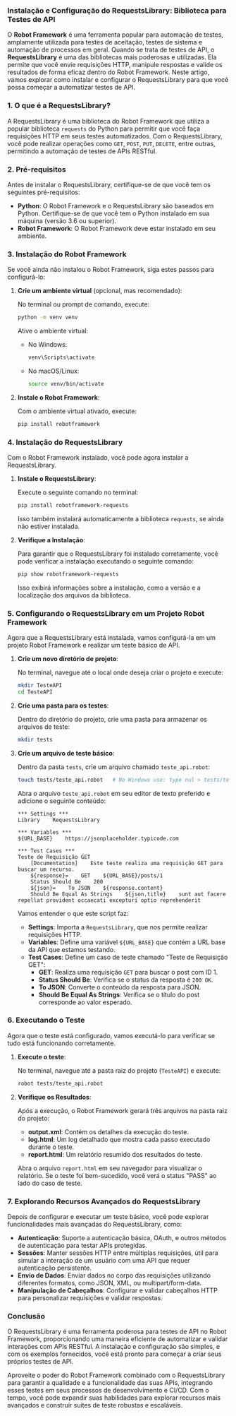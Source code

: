 ### Instalação e Configuração do RequestsLibrary: Biblioteca para Testes de API

O **Robot Framework** é uma ferramenta popular para automação de testes, amplamente utilizada para testes de aceitação, testes de sistema e automação de processos em geral. Quando se trata de testes de API, o **RequestsLibrary** é uma das bibliotecas mais poderosas e utilizadas. Ela permite que você envie requisições HTTP, manipule respostas e valide os resultados de forma eficaz dentro do Robot Framework. Neste artigo, vamos explorar como instalar e configurar o RequestsLibrary para que você possa começar a automatizar testes de API.

### **1. O que é a RequestsLibrary?**

A RequestsLibrary é uma biblioteca do Robot Framework que utiliza a popular biblioteca `requests` do Python para permitir que você faça requisições HTTP em seus testes automatizados. Com o RequestsLibrary, você pode realizar operações como `GET`, `POST`, `PUT`, `DELETE`, entre outras, permitindo a automação de testes de APIs RESTful.

### **2. Pré-requisitos**

Antes de instalar o RequestsLibrary, certifique-se de que você tem os seguintes pré-requisitos:

- **Python**: O Robot Framework e o RequestsLibrary são baseados em Python. Certifique-se de que você tem o Python instalado em sua máquina (versão 3.6 ou superior).
- **Robot Framework**: O Robot Framework deve estar instalado em seu ambiente.

### **3. Instalação do Robot Framework**

Se você ainda não instalou o Robot Framework, siga estes passos para configurá-lo:

1. **Crie um ambiente virtual** (opcional, mas recomendado):

   No terminal ou prompt de comando, execute:

   ```bash
   python -m venv venv
   ```

   Ative o ambiente virtual:

   - No Windows:
     ```bash
     venv\Scripts\activate
     ```
   - No macOS/Linux:
     ```bash
     source venv/bin/activate
     ```

2. **Instale o Robot Framework**:

   Com o ambiente virtual ativado, execute:

   ```bash
   pip install robotframework
   ```

### **4. Instalação do RequestsLibrary**

Com o Robot Framework instalado, você pode agora instalar a RequestsLibrary.

1. **Instale o RequestsLibrary**:

   Execute o seguinte comando no terminal:

   ```bash
   pip install robotframework-requests
   ```

   Isso também instalará automaticamente a biblioteca `requests`, se ainda não estiver instalada.

2. **Verifique a Instalação**:

   Para garantir que o RequestsLibrary foi instalado corretamente, você pode verificar a instalação executando o seguinte comando:

   ```bash
   pip show robotframework-requests
   ```

   Isso exibirá informações sobre a instalação, como a versão e a localização dos arquivos da biblioteca.

### **5. Configurando o RequestsLibrary em um Projeto Robot Framework**

Agora que a RequestsLibrary está instalada, vamos configurá-la em um projeto Robot Framework e realizar um teste básico de API.

1. **Crie um novo diretório de projeto**:

   No terminal, navegue até o local onde deseja criar o projeto e execute:

   ```bash
   mkdir TesteAPI
   cd TesteAPI
   ```

2. **Crie uma pasta para os testes**:

   Dentro do diretório do projeto, crie uma pasta para armazenar os arquivos de teste:

   ```bash
   mkdir tests
   ```

3. **Crie um arquivo de teste básico**:

   Dentro da pasta `tests`, crie um arquivo chamado `teste_api.robot`:

   ```bash
   touch tests/teste_api.robot   # No Windows use: type nul > tests/teste_api.robot
   ```

   Abra o arquivo `teste_api.robot` em seu editor de texto preferido e adicione o seguinte conteúdo:

   ```robot
   *** Settings ***
   Library    RequestsLibrary

   *** Variables ***
   ${URL_BASE}    https://jsonplaceholder.typicode.com

   *** Test Cases ***
   Teste de Requisição GET
       [Documentation]    Este teste realiza uma requisição GET para buscar um recurso.
       ${response}=    GET    ${URL_BASE}/posts/1
       Status Should Be    200
       ${json}=    To JSON    ${response.content}
       Should Be Equal As Strings    ${json.title}    sunt aut facere repellat provident occaecati excepturi optio reprehenderit
   ```

   Vamos entender o que este script faz:

   - **Settings**: Importa a `RequestsLibrary`, que nos permite realizar requisições HTTP.
   - **Variables**: Define uma variável `${URL_BASE}` que contém a URL base da API que estamos testando.
   - **Test Cases**: Define um caso de teste chamado "Teste de Requisição GET":
     - **GET**: Realiza uma requisição `GET` para buscar o post com ID 1.
     - **Status Should Be**: Verifica se o status da resposta é `200 OK`.
     - **To JSON**: Converte o conteúdo da resposta para JSON.
     - **Should Be Equal As Strings**: Verifica se o título do post corresponde ao valor esperado.

### **6. Executando o Teste**

Agora que o teste está configurado, vamos executá-lo para verificar se tudo está funcionando corretamente.

1. **Execute o teste**:

   No terminal, navegue até a pasta raiz do projeto (`TesteAPI`) e execute:

   ```bash
   robot tests/teste_api.robot
   ```

2. **Verifique os Resultados**:

   Após a execução, o Robot Framework gerará três arquivos na pasta raiz do projeto:

   - **output.xml**: Contém os detalhes da execução do teste.
   - **log.html**: Um log detalhado que mostra cada passo executado durante o teste.
   - **report.html**: Um relatório resumido dos resultados do teste.

   Abra o arquivo `report.html` em seu navegador para visualizar o relatório. Se o teste foi bem-sucedido, você verá o status "PASS" ao lado do caso de teste.

### **7. Explorando Recursos Avançados do RequestsLibrary**

Depois de configurar e executar um teste básico, você pode explorar funcionalidades mais avançadas do RequestsLibrary, como:

- **Autenticação**: Suporte a autenticação básica, OAuth, e outros métodos de autenticação para testar APIs protegidas.
- **Sessões**: Manter sessões HTTP entre múltiplas requisições, útil para simular a interação de um usuário com uma API que requer autenticação persistente.
- **Envio de Dados**: Enviar dados no corpo das requisições utilizando diferentes formatos, como JSON, XML, ou multipart/form-data.
- **Manipulação de Cabeçalhos**: Configurar e validar cabeçalhos HTTP para personalizar requisições e validar respostas.

### **Conclusão**

O RequestsLibrary é uma ferramenta poderosa para testes de API no Robot Framework, proporcionando uma maneira eficiente de automatizar e validar interações com APIs RESTful. A instalação e configuração são simples, e com os exemplos fornecidos, você está pronto para começar a criar seus próprios testes de API.

Aproveite o poder do Robot Framework combinado com o RequestsLibrary para garantir a qualidade e a funcionalidade das suas APIs, integrando esses testes em seus processos de desenvolvimento e CI/CD. Com o tempo, você pode expandir suas habilidades para explorar recursos mais avançados e construir suites de teste robustas e escaláveis.